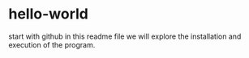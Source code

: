 # hello-world
start with github
in this readme file we will explore the installation and execution of the program.
